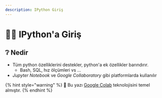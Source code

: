 ```yaml
---
description: IPython Giriş
---
```


# 🚴‍♂️ IPython'a Giriş

## ❔ Nedir

* Tüm python özelliklerini destekler, python'a ek özellikler barındırır.
  * Bash, SQL, hız ölçümleri vs ...
* _Jupyter Notebook_ ve _Google Collaboratory_ gibi platformlarda kullanılır

{% hint style="warning" %}
📢 Bu yazı [Google Colab](https://colab.research.google.com/) teknolojisini temel almıştır.
{% endhint %}

